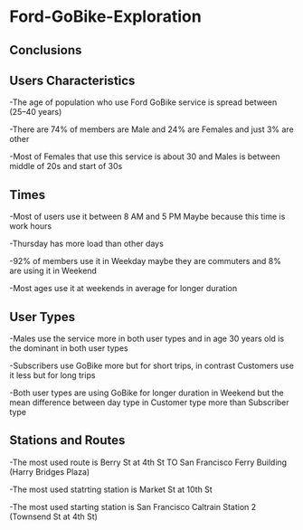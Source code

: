 # Ford-GoBike-Exploration


## Conclusions

## Users Characteristics

-The age of population who use Ford GoBike service is spread between (25–40 years)

-There are 74% of members are Male and 24% are Females and just 3% are other

-Most of Females that use this service is about 30 and Males is between middle of 20s and start of 30s

## Times

-Most of users use it between 8 AM and 5 PM Maybe because this time is work hours

-Thursday has more load than other days

-92% of members use it in Weekday maybe they are commuters and 8% are using it in Weekend

-Most ages use it at weekends in average for longer duration

## User Types

-Males use the service more in both user types and in age 30 years old is the dominant in both user types

-Subscribers use GoBike more but for short trips, in contrast Customers use it less but for long trips

-Both user types are using GoBike for longer duration in Weekend but the mean difference between day type in Customer type more than Subscriber type

## Stations and Routes

-The most used route is Berry St at 4th St TO San Francisco Ferry Building (Harry Bridges Plaza)

-The most used statrting station is Market St at 10th St

-The most used starting station is San Francisco Caltrain Station 2 (Townsend St at 4th St)

